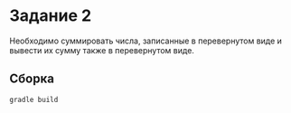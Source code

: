 # Задание 2
Необходимо суммировать числа, записанные в перевернутом виде и вывести их сумму также в перевернутом виде.

## Сборка
```
gradle build
```